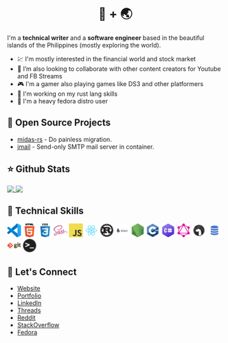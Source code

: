 <h1 align="center">👋 + 🌏</h1>


I'm a __technical writer__ and a __software engineer__ based in the beautiful islands of the Philippines (mostly exploring the world). 

- 💹 I'm mostly interested in the financial world and stock market
- 👯 I’m also looking to collaborate with other content creators for Youtube and FB Streams
- 🎮 I'm a gamer also playing games like DS3 and other platformers
- 🦀 I'm working on my rust lang skills
- 🐧 I'm a heavy fedora distro user

## 🪸 Open Source Projects

- [midas-rs](https://github.com/ffimnsr/midas-rs) - Do painless migration.
- [jmail](https://github.com/ffimnsr/jmail) - Send-only SMTP mail server in container.

## ⭐ Github Stats

<a href="https://github.com/ffimnsr">
  <img align="top" src="https://github-readme-stats.vercel.app/api/top-langs/?username=ffimnsr&langs_count=10" />
</a>
<a href="https://github.com/ffimnsr">
  <img align="top" src="https://github-readme-stats.vercel.app/api?username=ffimnsr&count_private=true&show_icons=true&theme=transparent" />
</a>

## 🚀 Technical Skills

<code><img alt="Visual Studio Code" width="32px" src="https://raw.githubusercontent.com/github/explore/80688e429a7d4ef2fca1e82350fe8e3517d3494d/topics/visual-studio-code/visual-studio-code.png" /></code>
<code><img alt="HTML5" width="32px" src="https://raw.githubusercontent.com/github/explore/80688e429a7d4ef2fca1e82350fe8e3517d3494d/topics/html/html.png" /></code>
<code><img alt="CSS3" width="32px" src="https://raw.githubusercontent.com/github/explore/80688e429a7d4ef2fca1e82350fe8e3517d3494d/topics/css/css.png" /></code>
<code><img alt="Sass" width="32px" src="https://raw.githubusercontent.com/github/explore/80688e429a7d4ef2fca1e82350fe8e3517d3494d/topics/sass/sass.png" /></code>
<code><img alt="JavaScript" width="32px" src="https://raw.githubusercontent.com/github/explore/80688e429a7d4ef2fca1e82350fe8e3517d3494d/topics/javascript/javascript.png" /></code>
<code><img alt="React" width="32px" src="https://raw.githubusercontent.com/github/explore/80688e429a7d4ef2fca1e82350fe8e3517d3494d/topics/react/react.png" /></code>
<code><img alt="Rust" width="32px" src="https://raw.githubusercontent.com/github/explore/e94815998e4e0713912fed477a1f346ec04c3da2/topics/rust/rust.png" /></code>
<code><img alt="Elixir" width="32px" src="https://raw.githubusercontent.com/github/explore/e94815998e4e0713912fed477a1f346ec04c3da2/topics/elixir/elixir.png" /></code>
<code><img alt="Node.js" width="32px" src="https://raw.githubusercontent.com/github/explore/80688e429a7d4ef2fca1e82350fe8e3517d3494d/topics/nodejs/nodejs.png" /></code>
<code><img alt="C++" width="32px" src="https://raw.githubusercontent.com/github/explore/e94815998e4e0713912fed477a1f346ec04c3da2/topics/cpp/cpp.png" /></code>
<code><img alt="C#" width="32px" src="https://raw.githubusercontent.com/github/explore/e94815998e4e0713912fed477a1f346ec04c3da2/topics/csharp/csharp.png" /></code>
<code><img alt="GraphQL" width="32px" src="https://raw.githubusercontent.com/github/explore/80688e429a7d4ef2fca1e82350fe8e3517d3494d/topics/graphql/graphql.png" /></code>
<code><img alt="Deno" width="32px" src="https://raw.githubusercontent.com/github/explore/361e2821e2dea67711cde99c9c40ed357061cf27/topics/deno/deno.png" /></code>
<code><img alt="SQL" width="32px" src="https://raw.githubusercontent.com/github/explore/80688e429a7d4ef2fca1e82350fe8e3517d3494d/topics/sql/sql.png" /></code>
<code><img alt="Git" width="32px" src="https://raw.githubusercontent.com/github/explore/80688e429a7d4ef2fca1e82350fe8e3517d3494d/topics/git/git.png" /></code>
<code><img alt="Terminal" width="32px" src="https://raw.githubusercontent.com/github/explore/80688e429a7d4ef2fca1e82350fe8e3517d3494d/topics/terminal/terminal.png" /></code>

## 🔗 Let's Connect

- [Website](https://www.vastorigins.com)
- [Portfolio](https://me.vastorigins.com)
- [LinkedIn](https://www.linkedin.com/in/ffimnsr)
- [Threads](https://threads.net/@ffimnsr)
- [Reddit](https://www.reddit.com/user/ffimnsr)
- [StackOverflow](https://stackoverflow.com/users/1406063/edward-fitz-abucay)
- [Fedora](https://eabucay.fedorapeople.org)
